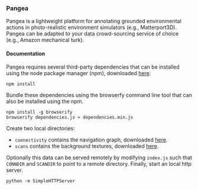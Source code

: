 ### Pangea

Pangea is a lightweight platform for annotating grounded environmental actions
in photo-realistic environment simulators (e.g., Matterport3D). Pangea can be
adapted to your data crowd-sourcing service of choice (e.g., Amazon mechanical
turk).

#### Documentation

Pangea requires several third-party dependencies that can be installed using the
node package manager (npm), downloaded [here](https://nodejs.org/en/).

```
npm install
```

Bundle these dependencies using the browserfy command line tool that can also be
installed using the npm.

```
npm install -g browserify
browserify dependencies.js > dependencies.min.js
```

Create two local directories:

* `connectivity` contains the navigation graph, downloaded
[here](https://github.com/peteanderson80/Matterport3DSimulator/tree/master/connectivity).
* `scans` contains the background textures, downloaded
[here](https://niessner.github.io/Matterport/).

Optionally this data can be served remotely by modifying `index.js` such that
`CONNDIR` and `SCANDIR` to point to a remote directory. Finally, start an local
http server.

```
python -m SimpleHTTPServer
```
